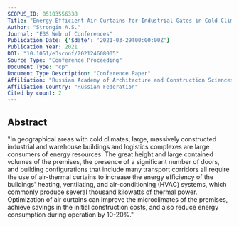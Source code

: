 ```yaml
---
SCOPUS_ID: 85103556338
Title: "Energy Efficient Air Curtains for Industrial Gates in Cold Climates"
Author: "Strongin A.S."
Journal: "E3S Web of Conferences"
Publication Date: {'$date': '2021-03-29T00:00:00Z'}
Publication Year: 2021
DOI: "10.1051/e3sconf/202124608005"
Source Type: "Conference Proceeding"
Document Type: "cp"
Document Type Description: "Conference Paper"
Affiliation: "Russian Academy of Architecture and Construction Sciences"
Affiliation Country: "Russian Federation"
Cited by count: 2
---
```


## Abstract
"In geographical areas with cold climates, large, massively constructed industrial and warehouse buildings and logistics complexes are large consumers of energy resources. The great height and large contained volumes of the premises, the presence of a significant number of doors, and building configurations that include many transport corridors all require the use of air-thermal curtains to increase the energy efficiency of the buildings' heating, ventilating, and air-conditioning (HVAC) systems, which commonly produce several thousand kilowatts of thermal power. Optimization of air curtains can improve the microclimates of the premises, achieve savings in the initial construction costs, and also reduce energy consumption during operation by 10-20%."
